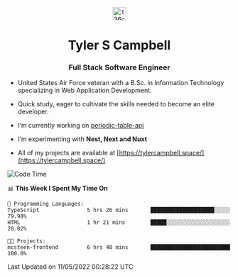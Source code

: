 <p align="center">
<a href="https://www.linkedin.com/in/t36campbell" target="blank"><img align="center" src="https://ik.imagekit.io/t36campbell/Portfolio/linkedin.png.original_m8bbGgPh6.png" alt="t36campbell" height="30" width="30" /></a>
</p>
<h1 align="center">Tyler S Campbell</h1>
<h3 align="center">Full Stack Software Engineer</h3>

* United States Air Force veteran with a B.Sc. in Information Technology specializing in Web Application Development. 

* Quick study, eager to cultivate the skills needed to become an elite developer.

* I’m currently working on [periodic-table-api](https://github.com/t36campbell/periodic-table-api)

* I’m experimenting with **Nest, Next and Nuxt**

* All of my projects are available at [https://tylercampbell.space/](https://tylercampbell.space/)

<!--START_SECTION:waka-->
![Code Time](http://img.shields.io/badge/Code%20Time-1%2C623%20hrs%2039%20mins-blue)

📊 **This Week I Spent My Time On** 

```text
💬 Programming Languages: 
TypeScript               5 hrs 26 mins       ████████████████████░░░░░   79.98% 
HTML                     1 hr 21 mins        █████░░░░░░░░░░░░░░░░░░░░   20.02%

🐱‍💻 Projects: 
mcsteen-frontend         6 hrs 48 mins       █████████████████████████   100.0%

```


 Last Updated on 11/05/2022 00:28:22 UTC
<!--END_SECTION:waka-->
